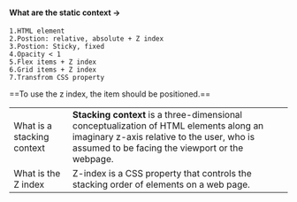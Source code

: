 
#### What are the static context ->
	1.HTML element
	2.Postion: relative, absolute + Z index
	3.Postion: Sticky, fixed
	4.Opacity < 1
	5.Flex items + Z index
	6.Grid items + Z index
	7.Transfrom CSS property

==To use the z index, the item should be positioned.==

|                            |                                                                                                                                                                                         |
| -------------------------- | --------------------------------------------------------------------------------------------------------------------------------------------------------------------------------------- |
| What is a stacking context | **Stacking context** is a three-dimensional conceptualization of HTML elements along an imaginary z-axis relative to the user, who is assumed to be facing the viewport or the webpage. |
| What is the <br>Z index    | Z-index is a CSS property that controls the stacking order of elements on a web page.                                                                                                   |

